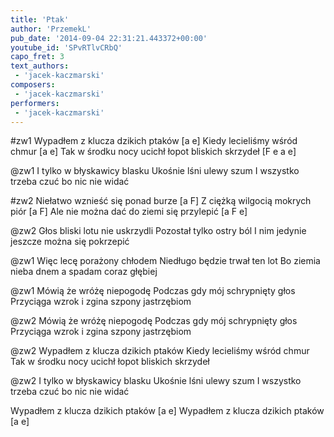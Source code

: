 ```yaml
---
title: 'Ptak'
author: 'PrzemekL'
pub_date: '2014-09-04 22:31:21.443372+00:00'
youtube_id: 'SPvRTlvCRbQ'
capo_fret: 3
text_authors:
 - 'jacek-kaczmarski'
composers:
 - 'jacek-kaczmarski'
performers:
 - 'jacek-kaczmarski'
---
```


#zw1
Wypadłem z klucza dzikich ptaków [a e]
Kiedy lecieliśmy wśród chmur [a e]
Tak w środku nocy ucichł łopot bliskich skrzydeł [F e a e]

@zw1
I tylko w błyskawicy blasku
Ukośnie lśni ulewy szum
I wszystko trzeba czuć bo nic nie widać

#zw2
Niełatwo wznieść się ponad burze [a F]
Z ciężką wilgocią mokrych piór [a F]
Ale nie można dać do ziemi się przylepić [a F e]

@zw2
Głos bliski lotu nie uskrzydli
Pozostał tylko ostry ból
I nim jedynie jeszcze można się pokrzepić

@zw1
Więc lecę porażony chłodem
Niedługo będzie trwał ten lot
Bo ziemia nieba dnem a spadam coraz głębiej

@zw1
Mówią że wróżę niepogodę
Podczas gdy mój schrypnięty głos
Przyciąga wzrok i zgina szpony jastrzębiom

@zw2
Mówią że wróżę niepogodę
Podczas gdy mój schrypnięty głos
Przyciąga wzrok i zgina szpony jastrzębiom

@zw2
Wypadłem z klucza dzikich ptaków
Kiedy lecieliśmy wśród chmur
Tak w środku nocy ucichł łopot bliskich skrzydeł

@zw2
I tylko w błyskawicy blasku
Ukośnie lśni ulewy szum
I wszystko trzeba czuć bo nic nie widać

Wypadłem z klucza dzikich ptaków [a e]
Wypadłem z klucza dzikich ptaków [a e]